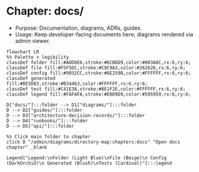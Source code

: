 # Chapter: docs/

- Purpose: Documentation, diagrams, ADRs, guides.
- Usage: Keep developer-facing documents here; diagrams rendered via admin viewer.

```mermaid
flowchart LR
%% Palette + legibility
classDef folder fill:#ADD8E6,stroke:#6CB6D9,color:#003A8C,rx:6,ry:6;
classDef file fill:#F5F5DC,stroke:#C9C9A3,color:#262626,rx:6,ry:6;
classDef config fill:#9932CC,stroke:#6E259B,color:#FFFFFF,rx:6,ry:6;
classDef generated fill:#DE5D83,stroke:#B34463,color:#FFFFFF,rx:6,ry:6;
classDef test fill:#C41E3A,stroke:#8E1F2E,color:#FFFFFF,rx:6,ry:6;
classDef legend fill:#FAFAFA,stroke:#D9D9D9,color:#595959,rx:6,ry:6;

D["docs/"]:::folder --> D1["diagrams/"]:::folder
D --> D2["guides/"]:::folder
D --> D3["architecture-decision-records/"]:::folder
D --> D4["runbooks/"]:::folder
D --> D5["api/"]:::folder

%% Click main folder to chapter
click D "/admin/diagrams/directory-map:chapters:docs" "Open docs chapter" _blank

Legend["Legend:\nFolder (Light Blue)\nFile (Beige)\n Config (DarkOrchid)\n Generated (Blush)\nTests (Cardinal)"]:::legend
```
